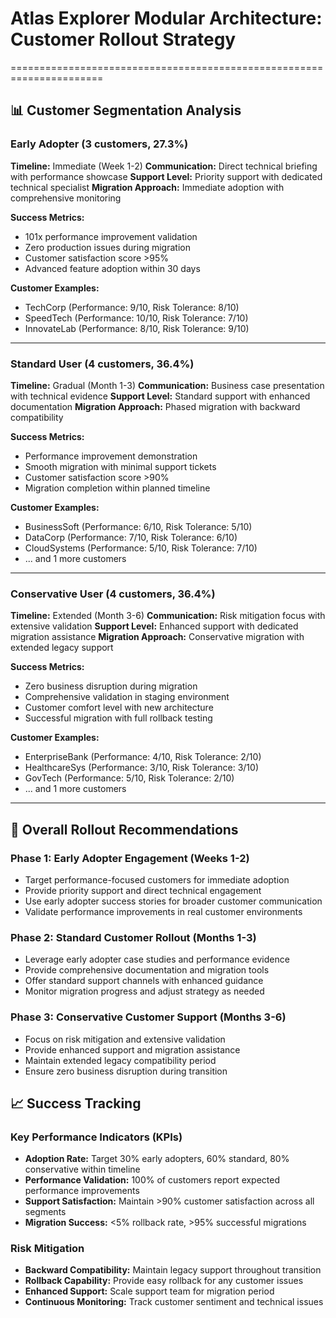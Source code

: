 # Atlas Explorer Modular Architecture: Customer Rollout Strategy
======================================================================

## 📊 Customer Segmentation Analysis

### Early Adopter (3 customers, 27.3%)

**Timeline:** Immediate (Week 1-2)
**Communication:** Direct technical briefing with performance showcase
**Support Level:** Priority support with dedicated technical specialist
**Migration Approach:** Immediate adoption with comprehensive monitoring

**Success Metrics:**
- 101x performance improvement validation
- Zero production issues during migration
- Customer satisfaction score >95%
- Advanced feature adoption within 30 days

**Customer Examples:**
- TechCorp (Performance: 9/10, Risk Tolerance: 8/10)
- SpeedTech (Performance: 10/10, Risk Tolerance: 7/10)
- InnovateLab (Performance: 8/10, Risk Tolerance: 9/10)

---

### Standard User (4 customers, 36.4%)

**Timeline:** Gradual (Month 1-3)
**Communication:** Business case presentation with technical evidence
**Support Level:** Standard support with enhanced documentation
**Migration Approach:** Phased migration with backward compatibility

**Success Metrics:**
- Performance improvement demonstration
- Smooth migration with minimal support tickets
- Customer satisfaction score >90%
- Migration completion within planned timeline

**Customer Examples:**
- BusinessSoft (Performance: 6/10, Risk Tolerance: 5/10)
- DataCorp (Performance: 7/10, Risk Tolerance: 6/10)
- CloudSystems (Performance: 5/10, Risk Tolerance: 7/10)
- ... and 1 more customers

---

### Conservative User (4 customers, 36.4%)

**Timeline:** Extended (Month 3-6)
**Communication:** Risk mitigation focus with extensive validation
**Support Level:** Enhanced support with dedicated migration assistance
**Migration Approach:** Conservative migration with extended legacy support

**Success Metrics:**
- Zero business disruption during migration
- Comprehensive validation in staging environment
- Customer comfort level with new architecture
- Successful migration with full rollback testing

**Customer Examples:**
- EnterpriseBank (Performance: 4/10, Risk Tolerance: 2/10)
- HealthcareSys (Performance: 3/10, Risk Tolerance: 3/10)
- GovTech (Performance: 5/10, Risk Tolerance: 2/10)
- ... and 1 more customers

---

## 🎯 Overall Rollout Recommendations

### Phase 1: Early Adopter Engagement (Weeks 1-2)
- Target performance-focused customers for immediate adoption
- Provide priority support and direct technical engagement
- Use early adopter success stories for broader customer communication
- Validate performance improvements in real customer environments

### Phase 2: Standard Customer Rollout (Months 1-3)
- Leverage early adopter case studies and performance evidence
- Provide comprehensive documentation and migration tools
- Offer standard support channels with enhanced guidance
- Monitor migration progress and adjust strategy as needed

### Phase 3: Conservative Customer Support (Months 3-6)
- Focus on risk mitigation and extensive validation
- Provide enhanced support and migration assistance
- Maintain extended legacy compatibility period
- Ensure zero business disruption during transition

## 📈 Success Tracking

### Key Performance Indicators (KPIs)
- **Adoption Rate:** Target 30% early adopters, 60% standard, 80% conservative within timeline
- **Performance Validation:** 100% of customers report expected performance improvements
- **Support Satisfaction:** Maintain >90% customer satisfaction across all segments
- **Migration Success:** <5% rollback rate, >95% successful migrations

### Risk Mitigation
- **Backward Compatibility:** Maintain legacy support throughout transition
- **Rollback Capability:** Provide easy rollback for any customer issues
- **Enhanced Support:** Scale support team for migration period
- **Continuous Monitoring:** Track customer sentiment and technical issues
